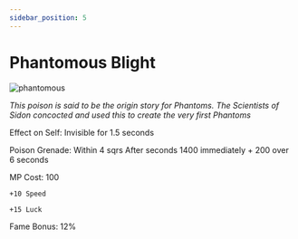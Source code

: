 ```yaml
---
sidebar_position: 5
---
```


# Phantomous Blight

![phantomous](https://vwiki.valorserver.com/api/item/picture/phantomous%20blight)

<i>This poison is said to be the origin story for Phantoms. The Scientists of Sidon concocted and used this to create the very first Phantoms</i>

Effect on Self: Invisible for 1.5 seconds

Poison Grenade: Within 4 sqrs After  seconds 1400 immediately + 200 over 6 seconds

MP Cost: 100

    +10 Speed
    
    +15 Luck

Fame Bonus: 12%
